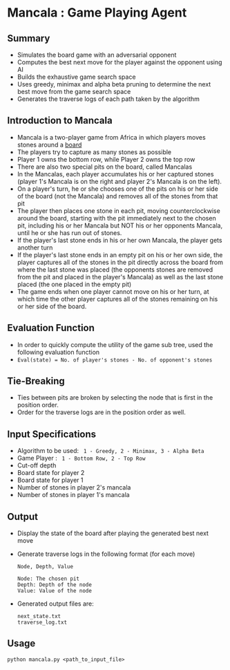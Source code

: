 Mancala : Game Playing Agent
============================

Summary
-------
- Simulates the board game with an adversarial opponent
- Computes the best next move for the player against the opponent using AI
- Builds the exhaustive game search space
- Uses greedy, minimax and alpha beta pruning to determine the next best move from the game search space
- Generates the traverse logs of each path taken by the algorithm

Introduction to Mancala
-----------------------
- Mancala is a two-player game from Africa in which players moves stones around a [board](http://imgur.com/GnqbdJ4)
- The players try to capture as many stones as possible
- Player 1 owns the bottom row, while Player 2 owns the top row
- There are also two special pits on the board, called Mancalas
- In the Mancalas, each player accumulates his or her captured stones (player 1's Mancala is on the right and player 2's Mancala is on the left).
- On a player's turn, he or she chooses one of the pits on his or her side of the board (not the Mancala) and removes all of the stones from that pit
- The player then places one stone in each pit, moving counterclockwise around the board, starting with the pit immediately next to the chosen pit, including his or her Mancala but NOT his or her opponents Mancala, until he or she has run out of stones.
- If the player's last stone ends in his or her own Mancala, the player gets another turn
- If the player's last stone ends in an empty pit on his or her own side, the player captures all of the stones in the pit directly across the board from where the last stone was placed (the opponents stones are removed from the pit and placed in the player's Mancala) as well as the last stone placed (the one placed in the empty pit)
- The game ends when one player cannot move on his or her turn, at which time the other player captures all of the stones remaining on his or her side of the board.

Evaluation Function
-------------------
- In order to quickly compute the utility of the game sub tree, used the following evaluation function
- ```Eval(state) = No. of player's stones - No. of opponent's stones```

Tie-Breaking
------------
- Ties between pits are broken by selecting the node that is first in the position order.
- Order for the traverse logs are in the position order as well.

Input Specifications
--------------------
- Algorithm to be used: <code> 1 - Greedy, 2 - Minimax, 3 - Alpha Beta </code>
- Game Player : <code> 1 - Bottom Row, 2 - Top Row </code>
- Cut-off depth
- Board state for player 2
- Board state for player 1
- Number of stones in player 2's mancala
- Number of stones in player 1's mancala

Output
------
- Display the state of the board after playing the generated best next move
- Generate traverse logs in the following format (for each move)

	```	
	Node, Depth, Value
	
	Node: The chosen pit
	Depth: Depth of the node
	Value: Value of the node
	```

- Generated output files are:

	```
	next_state.txt
	traverse_log.txt
	```

Usage
------
	python mancala.py <path_to_input_file> 
	 




